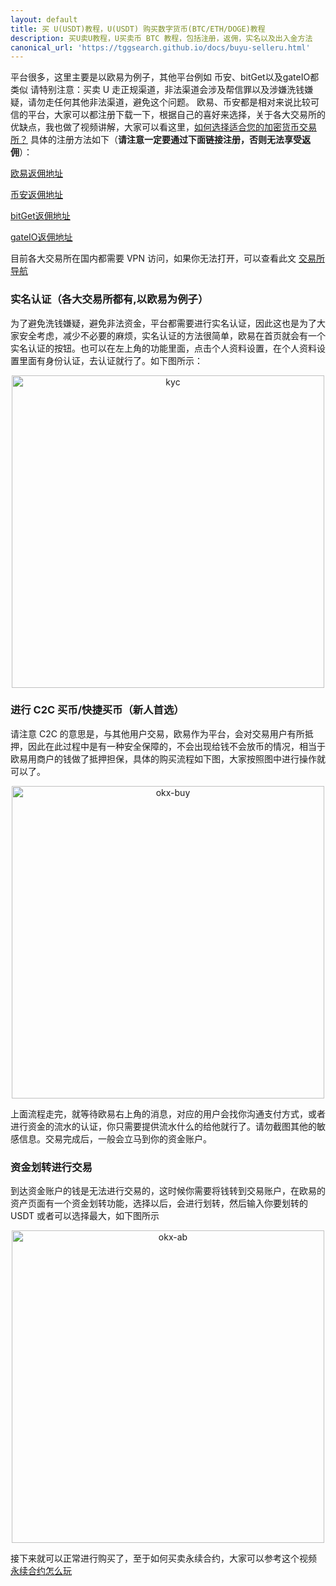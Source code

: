 ```yaml
---
layout: default
title: 买 U(USDT)教程，U(USDT) 购买数字货币(BTC/ETH/DOGE)教程
description: 买U卖U教程，U买卖币 BTC 教程，包括注册，返佣，实名以及出入金方法
canonical_url: 'https://tggsearch.github.io/docs/buyu-selleru.html'
---
```

平台很多，这里主要是以欧易为例子，其他平台例如 币安、bitGet以及gateIO都类似
请特别注意：买卖 U 走正规渠道，非法渠道会涉及帮信罪以及涉嫌洗钱嫌疑，请勿走任何其他非法渠道，避免这个问题。
欧易、币安都是相对来说比较可信的平台，大家可以都注册下载一下，根据自己的喜好来选择，关于各大交易所的优缺点，我也做了视频讲解，大家可以看这里，[如何选择适合您的加密货币交易所？](./302.html?target=https://www.youtube.com/watch?v=e5eqMJAFkPs&t=10s) 具体的注册方法如下（<b>请注意一定要通过下面链接注册，否则无法享受返佣</b>）：

[欧易返佣地址](./302.html?target=https://www.okx.com/join/79153417)

[币安返佣地址](./302.html?target=https://accounts.binance.com/register?ref=G1Q331LS)

[bitGet返佣地址](./302.html?target=https://partner.bitget.com/bg/ml6l51911687837747447)

[gateIO返佣地址](./302.html?target=https://www.gate.io/signup/UllHXA0J/ab10?ref_type=103)

目前各大交易所在国内都需要 VPN 访问，如果你无法打开，可以查看此文 [交易所导航](./coins-index.html)

### 实名认证（各大交易所都有,以欧易为例子）
为了避免洗钱嫌疑，避免非法资金，平台都需要进行实名认证，因此这也是为了大家安全考虑，减少不必要的麻烦，实名认证的方法很简单，欧易在首页就会有一个实名认证的按钮。也可以在左上角的功能里面，点击个人资料设置，在个人资料设置里面有身份认证，去认证就行了。如下图所示：

<div align=center>
    <img alt="kyc" src="https://cdn.jsdelivr.net/gh/tggsearch/tggSearch.github.io/assets/img/ok-kyc.png" height="500"/>
</div>

### 进行 C2C 买币/快捷买币（新人首选）
请注意 C2C 的意思是，与其他用户交易，欧易作为平台，会对交易用户有所抵押，因此在此过程中是有一种安全保障的，不会出现给钱不会放币的情况，相当于欧易用商户的钱做了抵押担保，具体的购买流程如下图，大家按照图中进行操作就可以了。

<div align=center>
    <img alt="okx-buy" src="https://cdn.jsdelivr.net/gh/tggsearch/tggSearch.github.io/assets/img/okx-buy.png" height="500"/>
</div>

上面流程走完，就等待欧易右上角的消息，对应的用户会找你沟通支付方式，或者进行资金的流水的认证，你只需要提供流水什么的给他就行了。请勿截图其他的敏感信息。交易完成后，一般会立马到你的资金账户。

### 资金划转进行交易
到达资金账户的钱是无法进行交易的，这时候你需要将钱转到交易账户，在欧易的资产页面有一个资金划转功能，选择以后，会进行划转，然后输入你要划转的 USDT 或者可以选择最大，如下图所示

<div align=center>
    <img  alt="okx-ab" src="https://cdn.jsdelivr.net/gh/tggsearch/tggSearch.github.io/assets/img/okx-ab.png" height="500"/>
</div>

接下来就可以正常进行购买了，至于如何买卖永续合约，大家可以参考这个视频 [永续合约怎么玩](./302.html?target=https://www.youtube.com/watch?v=SJ2vnMhZTbk&t=6s)